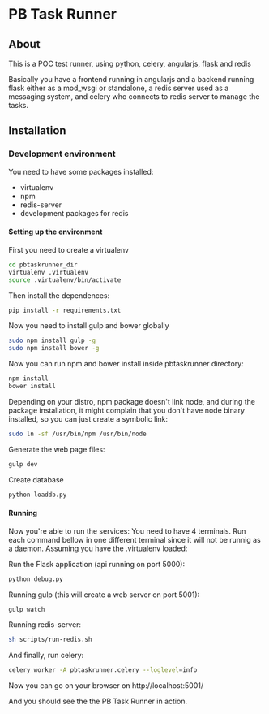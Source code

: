# PB Task Runner


## About
This is a POC test runner, using python, celery, angularjs, flask and redis

Basically you have a frontend running in angularjs and a backend running flask
either as a mod_wsgi or standalone, a redis server used as a messaging system,
and celery who connects to redis server to manage the tasks.

## Installation

### Development environment
You need to have some packages installed:
* virtualenv
* npm
* redis-server
* development packages for redis

#### Setting up the environment
First you need to create a virtualenv

```bash
cd pbtaskrunner_dir
virtualenv .virtualenv
source .virtualenv/bin/activate
```

Then install the dependences:
```bash
pip install -r requirements.txt
```

Now you need to install gulp and bower globally

```bash
sudo npm install gulp -g
sudo npm install bower -g
```

Now you can run npm and bower install inside pbtaskrunner directory:

```bash
npm install
bower install
```

Depending on your distro, npm package doesn't link node, and during the package
installation, it might complain that you don't have node binary installed, so
you can just create a symbolic link:

```bash
sudo ln -sf /usr/bin/npm /usr/bin/node
```

Generate the web page files:
```bash
gulp dev
```

Create database
```bash
python loaddb.py
```

#### Running

Now you're able to run the services:
You need to have 4 terminals. Run each command bellow in one different terminal
since it will not be runnig as a daemon.
Assuming you have the .virtualenv loaded:

Run the Flask application (api running on port 5000):
```bash
python debug.py
```

Running gulp (this will create a web server on port 5001):
```bash
gulp watch
```

Running redis-server:
```bash
sh scripts/run-redis.sh
```

And finally, run celery:
```bash
celery worker -A pbtaskrunner.celery --loglevel=info
```

Now you can go on your browser on http://localhost:5001/

And you should see the the PB Task Runner in action.
